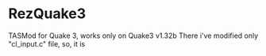 # RezQuake3
TASMod for Quake 3, works only on Quake3 v1.32b
There i've modified only "cl_input.c" file, so, it is
